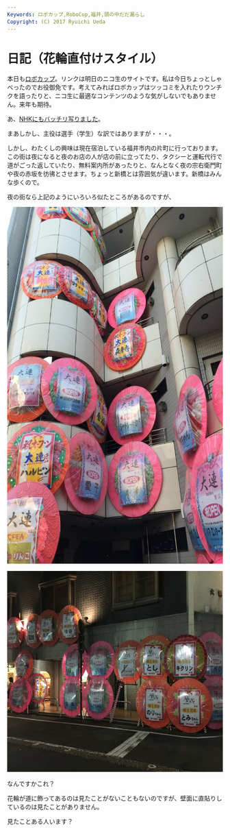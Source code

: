 ```yaml
---
Keywords: ロボカップ,RoboCup,福井,頭の中だだ漏らし
Copyright: (C) 2017 Ryuichi Ueda
---
```


# 日記（花輪直付けスタイル）
本日も<a href="http://live.nicovideo.jp/watch/lv218597421">ロボカップ</a>。リンクは明日のニコ生のサイトです。私は今日ちょっとしゃべったのでお役御免です。考えてみればロボカップはツッコミを入れたりウンチクを語ったりと、ニコ生に最適なコンテンツのような気がしないでもありません。来年も期待。

あ、<a href="http://www3.nhk.or.jp/lnews/fukui/3054421171.html">NHKにもバッチリ写りました</a>。

まあしかし、主役は選手（学生）な訳ではありますが・・・。

しかし、わたくしの興味は現在宿泊している福井市内の片町に行っております。この街は夜になると夜のお店の人が店の前に立ってたり、タクシーと運転代行で道がごった返していたり、無料案内所があったりと、なんとなく夜の宗右衛門町や夜の赤坂を彷彿とさせます。ちょっと新橋とは雰囲気が違います。新橋はみんな歩くので。

<!--more-->

夜の街なら上記のようにいろいろ似たところがあるのですが、

<a href="IMG_4274.jpg"><img src="IMG_4274-768x1024.jpg" alt="IMG_4274" width="625" height="833" class="aligncenter size-large wp-image-6079" /></a>

<a href="IMG_4285.jpg"><img src="IMG_4285-1024x768.jpg" alt="IMG_4285" width="625" height="469" class="aligncenter size-large wp-image-6080" /></a>


なんですかこれ？


花輪が道に飾ってあるのは見たことがないこともないのですが、壁面に直貼りしているのは見たことがありません。


見たことある人います？

